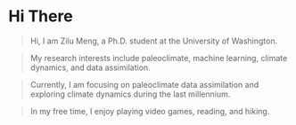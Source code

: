 <!-- Github profile -->
# Hi There

> Hi, I am Zilu Meng, a Ph.D. student at the University of Washington. 

> My research interests include paleoclimate, machine learning, climate dynamics, and data assimilation. 

> Currently, I am focusing on paleoclimate data assimilation and exploring climate dynamics during the last millennium. 

> In my free time, I enjoy playing video games, reading, and hiking.




